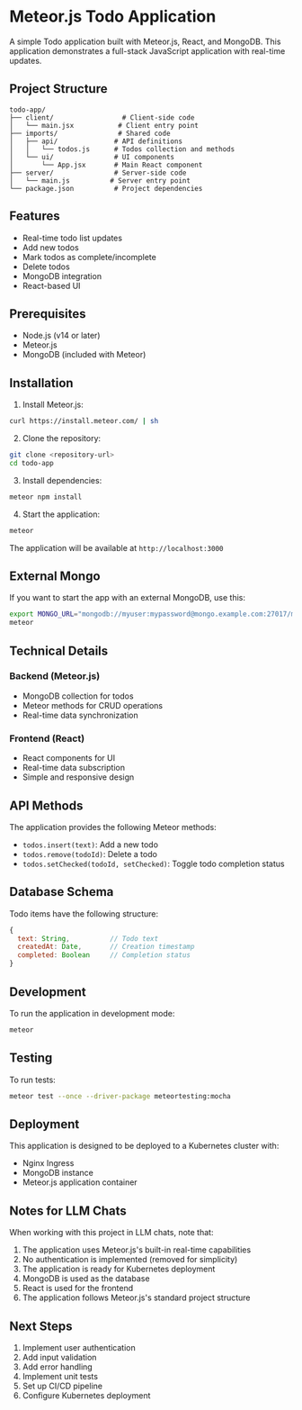 # Meteor.js Todo Application

A simple Todo application built with Meteor.js, React, and MongoDB. This application demonstrates a full-stack JavaScript application with real-time updates.

## Project Structure

```
todo-app/
├── client/                 # Client-side code
│   └── main.jsx           # Client entry point
├── imports/               # Shared code
│   ├── api/              # API definitions
│   │   └── todos.js      # Todos collection and methods
│   └── ui/               # UI components
│       └── App.jsx       # Main React component
├── server/               # Server-side code
│   └── main.js          # Server entry point
└── package.json          # Project dependencies
```

## Features

- Real-time todo list updates
- Add new todos
- Mark todos as complete/incomplete
- Delete todos
- MongoDB integration
- React-based UI

## Prerequisites

- Node.js (v14 or later)
- Meteor.js
- MongoDB (included with Meteor)

## Installation

1. Install Meteor.js:
```bash
curl https://install.meteor.com/ | sh
```

2. Clone the repository:
```bash
git clone <repository-url>
cd todo-app
```

3. Install dependencies:
```bash
meteor npm install
```

4. Start the application:
```bash
meteor
```

The application will be available at `http://localhost:3000`

## External Mongo

If you want to start the app with an external MongoDB, use this:

```bash
export MONGO_URL="mongodb://myuser:mypassword@mongo.example.com:27017/mydatabase?authSource=admin"
meteor
```

## Technical Details

### Backend (Meteor.js)

- MongoDB collection for todos
- Meteor methods for CRUD operations
- Real-time data synchronization

### Frontend (React)

- React components for UI
- Real-time data subscription
- Simple and responsive design

## API Methods

The application provides the following Meteor methods:

- `todos.insert(text)`: Add a new todo
- `todos.remove(todoId)`: Delete a todo
- `todos.setChecked(todoId, setChecked)`: Toggle todo completion status

## Database Schema

Todo items have the following structure:
```javascript
{
  text: String,          // Todo text
  createdAt: Date,       // Creation timestamp
  completed: Boolean     // Completion status
}
```

## Development

To run the application in development mode:
```bash
meteor
```

## Testing

To run tests:
```bash
meteor test --once --driver-package meteortesting:mocha
```

## Deployment

This application is designed to be deployed to a Kubernetes cluster with:
- Nginx Ingress
- MongoDB instance
- Meteor.js application container

## Notes for LLM Chats

When working with this project in LLM chats, note that:

1. The application uses Meteor.js's built-in real-time capabilities
2. No authentication is implemented (removed for simplicity)
3. The application is ready for Kubernetes deployment
4. MongoDB is used as the database
5. React is used for the frontend
6. The application follows Meteor.js's standard project structure

## Next Steps

1. Implement user authentication
2. Add input validation
3. Add error handling
4. Implement unit tests
5. Set up CI/CD pipeline
6. Configure Kubernetes deployment 
